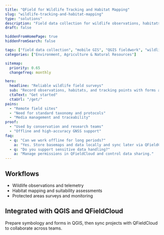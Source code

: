 ```yaml
---
title: "QField for Wildlife Tracking and Habitat Mapping"
slug: "wildlife-tracking-and-habitat-mapping"
type: "solutions"
description: "Field data collection for wildlife observations, habitats, and tracking studies with mobile GIS."
draft: false

hiddenFromHomePage: true
hiddenFromSearch: false

tags: ["field data collection", "mobile GIS", "QGIS fieldwork", "wildlife", "habitat mapping", "tracking"]
categories: ["Environment, Agriculture & Natural Resources"]

sitemap:
  priority: 0.65
  changefreq: monthly

hero:
  headline: "Reliable wildlife field surveys"
  sub: "Record observations, habitats, and tracking points with forms and photo evidence."
  ctaText: "Get started"
  ctaUrl: "/get/"
pains:
  - "Remote field sites"
  - "Need for standard taxonomy and protocols"
  - "Media management and traceability"
proof:
  - "Used by conservation and research teams"
  - "Offline and high-accuracy GNSS support"
faq:
  - q: "Can we work offline for long periods?"
    a: "Yes. Store basemaps and data locally and sync later via QFieldCloud."
  - q: "Do you support sensitive data handling?"
    a: "Manage permissions in QFieldCloud and control data sharing."
---
```


## Workflows
- Wildlife observations and telemetry  
- Habitat mapping and suitability assessments  
- Protected areas surveys and monitoring

## Integrated with QGIS and QFieldCloud
Prepare symbology and forms in QGIS, then sync projects with QFieldCloud to collaborate across teams.
